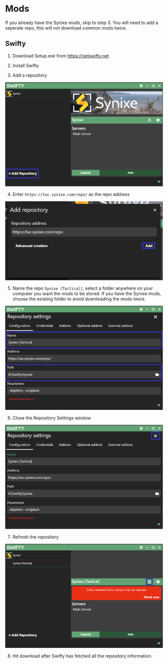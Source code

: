 # Mods

If you already have the Synixe mods, skip to step 3. You will need to add a seperate repo, this will not download common mods twice.

## Swifty

1. Download Setup.exe from <https://getswifty.net>

2. Install Swifty

3. Add a repository

![add repo](swifty-images/swifty_1.png)

4. Enter `https://tac.synixe.com/repo/` as the repo address

![enter address](swifty-images/swifty_2.png)

5. Name the repo `Synixe [Tactical]`, select a folder anywhere on your computer you want the mods to be stored. If you have the Synixe mods, choose the existing folder to avoid downloading the mods twice.

![details](swifty-images/swifty_3.png)

6. Close the Repository Settings window

![close](swifty-images/swifty_5.png)

7. Refresh the repository

![refresh](swifty-images/swifty_6.png)

8. Hit download after Swifty has fetched all the repository information.
